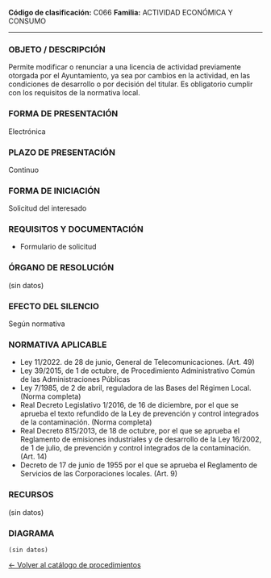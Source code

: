 
**Código de clasificación:** C066
**Familia:** ACTIVIDAD ECONÓMICA Y CONSUMO

---

### OBJETO / DESCRIPCIÓN

Permite modificar o renunciar a una licencia de actividad previamente otorgada por el Ayuntamiento, ya sea por cambios en la actividad, en las condiciones de desarrollo o por decisión del titular. Es obligatorio cumplir con los requisitos de la normativa local.

### FORMA DE PRESENTACIÓN

Electrónica

### PLAZO DE PRESENTACIÓN

Continuo

### FORMA DE INICIACIÓN

Solicitud del interesado

### REQUISITOS Y DOCUMENTACIÓN

- Formulario de solicitud

### ÓRGANO DE RESOLUCIÓN

(sin datos)

### EFECTO DEL SILENCIO

Según normativa

### NORMATIVA APLICABLE

- Ley 11/2022. de 28 de junio, General de Telecomunicaciones. (Art. 49)
- Ley 39/2015, de 1 de octubre, de Procedimiento Administrativo Común de las Administraciones Públicas 
- Ley 7/1985, de 2 de abril, reguladora de las Bases del Régimen Local. (Norma completa)
- Real Decreto Legislativo 1/2016, de 16 de diciembre, por el que se aprueba el texto refundido de la Ley de prevención y control integrados de la contaminación. (Norma completa)
- Real Decreto 815/2013, de 18 de octubre, por el que se aprueba el Reglamento de emisiones industriales y de desarrollo de la Ley 16/2002, de 1 de julio, de prevención y control integrados de la contaminación. (Art. 14)
- Decreto de 17 de junio de 1955 por el que se aprueba el Reglamento de Servicios de las Corporaciones locales. (Art. 9)

### RECURSOS

(sin datos)

### DIAGRAMA

```mermaid
(sin datos)
```

[← Volver al catálogo de procedimientos](../buscador.md)